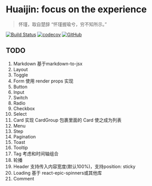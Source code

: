 # Huaijin: focus on the experience

> 怀瑾，取自楚辞 “怀瑾握瑜兮，穷不知所示。”

[![Build Status](	https://img.shields.io/travis/huaijin-design/huaijin.svg?style=flat-square)](https://travis-ci.org/huaijin-design/huaijin)
[![codecov](https://img.shields.io/codecov/c/github/huaijin-design/huaijin.svg?style=flat-square)](https://codecov.io/gh/huaijin-design/huaijin)
[![GitHub](https://img.shields.io/github/license/mashape/apistatus.svg?style=flat-square)](https://github.com/huaijin-design/huaijin/blob/master/LICENSE)

## TODO

1. Markdown 基于markdown-to-jsx
2. Layout
3. Toggle
4. Form 使用 render props 实现
5. Button
6. Input
7. Switch
8. Radio
9. Checkbox
10. Select
11. Card 实现 CardGroup 包裹里面的 Card 使之成为列表
12. Menu
13. Step
14. Pagination
15. Toast
16. Tooltip
17. Tag 考虑和时间轴组合
18. 轮播
19. Header 支持传入内容宽度(默认100%)，支持position: sticky
20. Loading 基于 react-epic-spinners或其他库
21. Comment